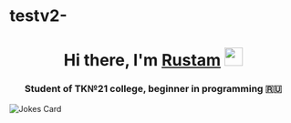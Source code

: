 # testv2-
<h1 align="center">Hi there, I'm <a href="https://vk.com/rustam_kuliev1" target="_blank">Rustam</a> 
<img src="https://github.com/blackcater/blackcater/raw/main/images/Hi.gif" height="32"/></h1>
<h3 align="center">Student of TK№21 college, beginner in programming 🇷🇺</h3>
<img src="https://readme-jokes.vercel.app/api" alt="Jokes Card" />
